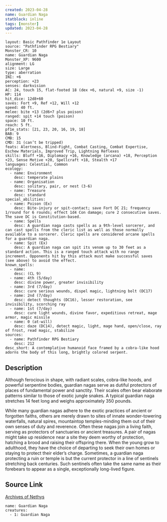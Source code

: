 ```yaml
---
created: 2023-04-28
name: Guardian Naga
statblock: inline
tags: [monster]
updated: 2023-04-28
---
```

```statblock
layout: Basic Pathfinder 1e Layout
source: "Pathfinder RPG Bestiary"
Monster_CR: 10
name: Guardian Naga
Monster_XP: 9600
alignment: LG
size: Large
type: aberration
INI: +6
perception: +23
senses: darkvision
AC: 24, touch 15, flat-footed 18 (dex +6, natural +9, size -1)
HP: 114
hit_dice: 12d8+60
saves: Fort +9, Ref +12, Will +12
speed: 40 ft.
melee: bite +13 (2d6+7 plus poison)
ranged: spit +14 touch (poison)
space: 10 ft.
reach: 5 ft.
pf1e_stats: [21, 23, 20, 16, 19, 18]
BAB: 9
CMB: 15
CMD: 31 (can’t be tripped)
feats: Alertness, Blind-Fight, Combat Casting, Combat Expertise, Eschew Materials, Improved Trip, Lightning Reflexes
skills: Bluff +16, Diplomacy +16, Knowledge (arcana) +18, Perception +23, Sense Motive +20, Spellcraft +18, Stealth +17
languages: Celestial, Common
ecology:
  - name: Environment
    desc: temperate plains
  - name: Organisation
    desc: solitary, pair, or nest (3-6)
  - name: Treasure
    desc: standard
special_abilities:
  - name: Poison (Ex)
    desc: Bite-injury or spit-contact; save Fort DC 21; frequency 1/round for 6 rounds; effect 1d4 Con damage; cure 2 consecutive saves. The save DC is Constitution-based.
  - name: Spells
    desc: A guardian naga casts spells as a 9th-level sorcerer, and can cast spells from the cleric list as well as those normally available to a sorcerer. Cleric spells are considered arcane spells for a guardian naga.
  - name: Spit (Ex)
    desc: A guardian naga can spit its venom up to 30 feet as a standard action. This is a ranged touch attack with no range increment. Opponents hit by this attack must make successful saves (see above) to avoid the effect.
known_spells:
  - name:
    desc: (CL 9)
  - name: 4th (5/day)
    desc: divine power, greater invisibility
  - name: 3rd (7/day)
    desc: cure serious wounds, dispel magic, lightning bolt (DC17)
  - name: 2nd (7/day)
    desc: detect thoughts (DC16), lesser restoration, see invisibility, scorching ray
  - name: 1st (7/day)
    desc: cure light wounds, divine favor, expeditious retreat, mage armor, magic missile
  - name: 0 (at-will)
    desc: daze (DC14), detect magic, light, mage hand, open/close, ray of frost, read magic, stabilize
sources:
  - name: Pathfinder RPG Bestiary
    desc: 212
desc_short: A contemplative humanoid face framed by a cobra-like hood adorns the body of this long, brightly colored serpent.
```
## Description
Although ferocious in shape, with radiant scales, cobra-like hoods, and powerful serpentine bodies, guardian nagas serve as dutiful protectors of places of fundamental power and sanctity. Their scales often bear elaborate patterns similar to those of exotic jungle snakes. A typical guardian naga stretches 14 feet long and weighs approximately 350 pounds.

While many guardian nagas adhere to the exotic practices of ancient or forgotten faiths, others are merely drawn to sites of innate wonder-towering waterfalls, natural spires, mountaintop temples-minding them out of their own senses of duty and reverence. Often these nagas join a living faith, serving as protectors of sanctuaries or ancient treasures. A pair of nagas might take up residence near a site they deem worthy of protection, hatching a brood and raising their offspring there. When the young grow to adulthood, they have the choice of departing to seek their own homes or staying to protect their elder’s charge. Sometimes, a guardian naga protecting a ruin or temple is but the current protector in a line of sentinels stretching back centuries. Such sentinels often take the same name as their forebears to appear as a single, exceptionally long-lived figure.
## Source Link
[Archives of Nethys](https://aonprd.com/MonsterDisplay.aspx?ItemName=Guardian%20Naga)
```encounter-table
name: Guardian Naga
creatures:
  - 1: Guardian Naga
```
